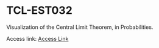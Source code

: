 # TCL-EST032
Visualization of the Central Limit Theorem, in Probabilities.

Access link: [Access Link](https://est032.streamlit.app)
